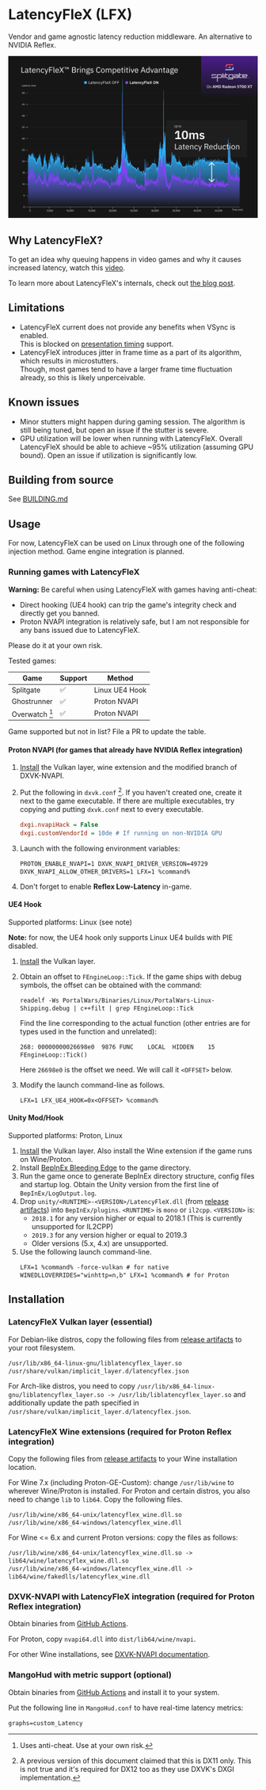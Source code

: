 # LatencyFleX (LFX)

Vendor and game agnostic latency reduction middleware. An alternative to NVIDIA Reflex.

![LatencyFleX brings competitive advantage with up to 10ms latency reduction](performance.png)

## Why LatencyFleX?

To get an idea why queuing happens in video games and why it causes increased latency, watch this [video](https://www.youtube.com/watch?v=7CKnJ5ujL_Q).

To learn more about LatencyFleX's internals, check out [the blog post](https://ishitatsuyuki.github.io/post/latencyflex/).

## Limitations

- LatencyFleX current does not provide any benefits when VSync is enabled.  
  This is blocked on [presentation timing](https://github.com/KhronosGroup/Vulkan-Docs/pull/1364) support.
- LatencyFleX introduces jitter in frame time as a part of its algorithm, which results in microstutters.  
  Though, most games tend to have a larger frame time fluctuation already, so this is likely unperceivable.

## Known issues

- Minor stutters might happen during gaming session. The algorithm is still being tuned, but open an issue if the stutter
  is severe.
- GPU utilization will be lower when running with LatencyFleX. Overall LatencyFleX should be able to achieve ~95%
  utilization (assuming GPU bound). Open an issue if utilization is significantly low.

## Building from source

See [BUILDING.md](./BUILDING.md)

## Usage

For now, LatencyFleX can be used on Linux through one of the following injection method. Game engine integration is planned.

### Running games with LatencyFleX

**Warning:** Be careful when using LatencyFleX with games having anti-cheat:

- Direct hooking (UE4 hook) can trip the game's integrity check and directly get you banned.
- Proton NVAPI integration is relatively safe, but I am not responsible for any bans issued due to LatencyFleX.

Please do it at your own risk.

Tested games:

| Game           | Support | Method         |
|----------------|---------|----------------|
| Splitgate      | ✅       | Linux UE4 Hook |
| Ghostrunner    | ✅       | Proton NVAPI   |
| Overwatch [^1] | ✅       | Proton NVAPI   |

[^1]: Uses anti-cheat. Use at your own risk.

Game supported but not in list? File a PR to update the table.

#### Proton NVAPI (for games that already have NVIDIA Reflex integration)

1. [Install](#installation) the Vulkan layer, wine extension and the modified branch of DXVK-NVAPI.
2. Put the following in `dxvk.conf` [^2]. If you haven't created one, create it next to the game executable.
   If there are multiple executables, try copying and putting `dxvk.conf` next to every executable.
   ```ini
   dxgi.nvapiHack = False
   dxgi.customVendorId = 10de # If running on non-NVIDIA GPU
   ```

3. Launch with the following environment variables:
   ```shell
   PROTON_ENABLE_NVAPI=1 DXVK_NVAPI_DRIVER_VERSION=49729 DXVK_NVAPI_ALLOW_OTHER_DRIVERS=1 LFX=1 %command%
   ```
4. Don't forget to enable **Reflex Low-Latency** in-game.

[^2]: A previous version of this document claimed that this is DX11 only. This is not true and it's required for DX12 too
as they use DXVK's DXGI implementation.

#### UE4 Hook

Supported platforms: Linux (see note)

**Note:** for now, the UE4 hook only supports Linux UE4 builds with PIE disabled.

1. [Install](#installation) the Vulkan layer.

2. Obtain an offset to `FEngineLoop::Tick`. If the game ships with debug symbols, the
   offset can be obtained with the command:
   ```shell
   readelf -Ws PortalWars/Binaries/Linux/PortalWars-Linux-Shipping.debug | c++filt | grep FEngineLoop::Tick
   ```
   Find the line corresponding to the actual function (other entries are for types used in the function and unrelated):
   ```
   268: 00000000026698e0  9876 FUNC    LOCAL  HIDDEN    15 FEngineLoop::Tick()
   ```
   Here `26698e0` is the offset we need. We will call it `<OFFSET>` below.
3. Modify the launch command-line as follows.
   ```shell
   LFX=1 LFX_UE4_HOOK=0x<OFFSET> %command%
   ```

#### Unity Mod/Hook

Supported platforms: Proton, Linux

1. [Install](#installation) the Vulkan layer. Also install the Wine extension if the game runs on Wine/Proton.
2. Install [BepInEx Bleeding Edge](https://docs.bepinex.dev/master/articles/user_guide/installation/index.html) to the game directory.
3. Run the game once to generate BepInEx directory structure, config files and startup log.
   Obtain the Unity version from the first line of `BepInEx/LogOutput.log`.
4. Drop `unity/<RUNTIME>-<VERSION>/LatencyFleX.dll` (from [release artifacts](https://github.com/ishitatsuyuki/LatencyFleX/actions))
   into `BepInEx/plugins`. `<RUNTIME>` is `mono` or `il2cpp`. `<VERSION>` is:
   - `2018.1` for any version higher or equal to 2018.1 (This is currently unsupported for IL2CPP)
   - `2019.3` for any version higher or equal to 2019.3
   - Older versions (5.x, 4.x) are unsupported.
6. Use the following launch command-line.
   ```shell
   LFX=1 %command% -force-vulkan # for native
   WINEDLLOVERRIDES="winhttp=n,b" LFX=1 %command% # for Proton
   ```

## Installation

### LatencyFleX Vulkan layer (essential)

For Debian-like distros, copy the following files from [release artifacts](https://github.com/ishitatsuyuki/LatencyFleX/actions) to your root filesystem.

```
/usr/lib/x86_64-linux-gnu/liblatencyflex_layer.so
/usr/share/vulkan/implicit_layer.d/latencyflex.json
```

For Arch-like distros, you need to copy `/usr/lib/x86_64-linux-gnu/liblatencyflex_layer.so -> /usr/lib/liblatencyflex_layer.so`
and additionally update the path specified in `/usr/share/vulkan/implicit_layer.d/latencyflex.json`.

### LatencyFleX Wine extensions (required for Proton Reflex integration)

Copy the following files from [release artifacts](https://github.com/ishitatsuyuki/LatencyFleX/actions) to your Wine installation location.

For Wine 7.x (including Proton-GE-Custom): change `/usr/lib/wine` to wherever Wine/Proton is installed.
For Proton and certain distros, you also need to change `lib` to `lib64`. Copy the following files.

```
/usr/lib/wine/x86_64-unix/latencyflex_wine.dll.so
/usr/lib/wine/x86_64-windows/latencyflex_wine.dll
```

For Wine <= 6.x and current Proton versions: copy the files as follows:

```
/usr/lib/wine/x86_64-unix/latencyflex_wine.dll.so -> lib64/wine/latencyflex_wine.dll.so
/usr/lib/wine/x86_64-windows/latencyflex_wine.dll -> lib64/wine/fakedlls/latencyflex_wine.dll
```

### DXVK-NVAPI with LatencyFleX integration (required for Proton Reflex integration)

Obtain binaries from [GitHub Actions](https://github.com/ishitatsuyuki/dxvk-nvapi/actions?query=branch%3Alfx).

For Proton, copy `nvapi64.dll` into `dist/lib64/wine/nvapi`.

For other Wine installations, see [DXVK-NVAPI documentation](https://github.com/jp7677/dxvk-nvapi#how-to-use).

### MangoHud with metric support (optional)

Obtain binaries from [GitHub Actions](https://github.com/ishitatsuyuki/MangoHud/actions?query=branch%3Acustom-metrics)
and install it to your system.

Put the following line in `MangoHud.conf` to have real-time latency metrics:

```
graphs=custom_Latency
```